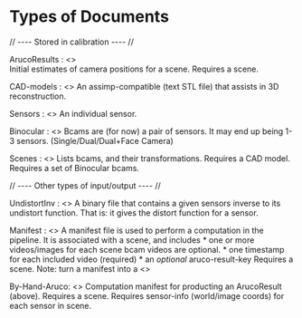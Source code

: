  
# Types of Documents #

// ---- Stored in calibration ---- //

ArucoResults : <<ArucoResultInfo>>               
               Initial estimates of camera positions for a scene.
               Requires a scene.
               
CAD-models   : <<Sprite>>
               An assimp-compatible (text STL file) that assists in 3D
               reconstruction.

Sensors      : <<DistortionModel>>
               An individual sensor. 

Binocular    : <<BinocularCameraInfo>>
               Bcams are (for now) a pair of sensors. It may end up
               being 1-3 sensors. (Single/Dual/Dual+Face Camera)

Scenes       : <<SceneDescriptionInfo>>
               Lists bcams, and their transformations.
               Requires a CAD model.
               Requires a set of Binocular bcams.



// ---- Other types of input/output ---- //

UndistortInv : <<CachingUndistortInverse>>
               A binary file that contains a given sensors inverse to
               its undistort function. That is: it gives the distort
               function for a sensor.

Manifest     : <<SceneManifest>>
               A manifest file is used to perform a computation in the
               pipeline. It is associated with a scene, and includes
                * one or more videos/images for each scene bcam
                  videos are optional.
                * one timestamp for each included video (required)
                * an _optional_ aruco-result-key
               Requires a scene.
               Note: turn a manifest into a <<SceneDescription>>

By-Hand-Aruco: <<EstimateCamExtrinsicInfo>>
               Computation manifest for producting an ArucoResult (above).
               Requires a scene.
               Requires sensor-info (world/image coords) for each sensor in scene.
               

